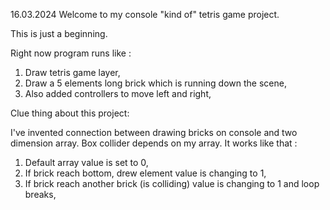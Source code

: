 16.03.2024
Welcome to my console "kind of" tetris game project.

This is just a beginning.

Right now program runs like :

1) Draw tetris game layer,
2) Draw a 5 elements long brick which is running down the scene,
3) Also added controllers to move left and right,

Clue thing about this project:

I've invented connection between drawing bricks on console and two dimension array. Box collider depends on my array. It works like that :

1) Default array value is set to 0,
2) If brick reach bottom, drew element value is changing to 1,
3) If brick reach another brick (is colliding) value is changing to 1 and loop breaks, 
